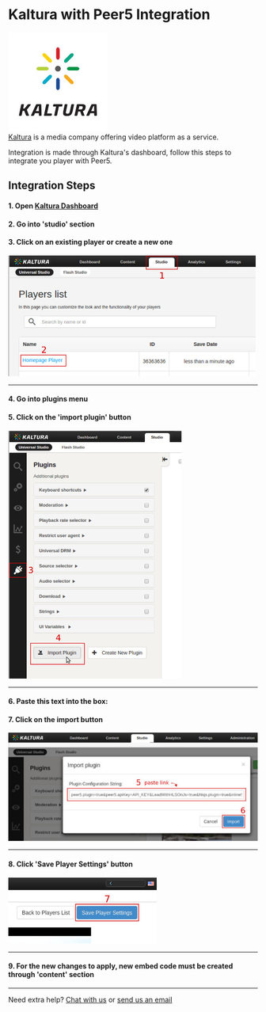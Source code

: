 # Kaltura with Peer5 Integration

![](./images/kaltura.jpg)
<br>
[Kaltura](http://kaltura.com/) is a media company offering video platform as a service.

Integration is made through Kaltura's dashboard, follow this steps to integrate you player with Peer5.

## Integration Steps

#### **1\.** Open <a target="_blank" href="http://www.kaltura.com/index.php/kmc">Kaltura Dashboard</a>
#### **2\.** Go into 'studio' section  
#### **3\.** Click on an existing player or create a new one

![](./images/kaltura/integration-1.jpg)

---

#### **4\.** Go into plugins menu  
#### **5\.** Click on the 'import plugin' button

![](./images/kaltura/integration-2.jpg)

---

#### **6\.** Paste this text into the box:  
#### **7\.** Click on the import button

![](./images/kaltura/integration-3.jpg)

---

#### **8\.** Click 'Save Player Settings' button

![](./images/kaltura/integration-4.jpg)

---

#### **9\.** For the new changes to apply, new embed code must be created through 'content' section

---

Need extra help? <a href="javascript:Intercom('show')">Chat with us</a> or [send us an email](mailto:info@peer5.com)